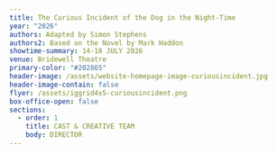 ```yaml
---
title: The Curious Incident of the Dog in the Night-Time
year: "2026"
authors: Adapted by Simon Stephens
authors2: Based on the Novel by Mark Haddon
showtime-summary: 14-18 JULY 2026
venue: Bridewell Theatre
primary-color: "#202865"
header-image: /assets/website-homepage-image-curiousincident.jpg
header-image-contain: false
flyer: /assets/iggrid4x5-curiousincident.png
box-office-open: false
sections:
  - order: 1
    title: CAST & CREATIVE TEAM
    body: DIRECTOR
---
```


